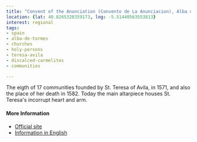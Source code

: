 ```yaml
---
title: "Convent of the Anunciation (Convento de La Anunciacion), Alba de Tormes"
location: {lat: 40.8265328359173, lng: -5.51440563553813}
interest: regional
tags:
- spain
- alba-de-tormes
- churches
- holy-persons
- teresa-avila
- discalced-carmelites
- communities

---
```



The eigth of 17 communities founded by St. Teresa of Avila, in 1571, and also the place of her death in 1582.  Today the main altarpiece houses St. Teresa's incorrupt heart and arm.

#### More Information

* [Official site](https://carmelitasalba.org/)
* [Information in English](https://www.carmelitasalba.org/wp-content/themes/Florida_child_theme/images/carmus-ingles-web.pdf)





